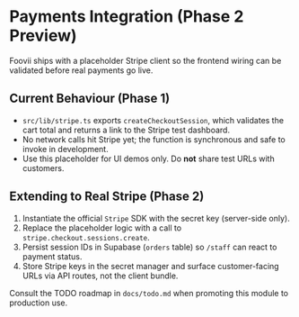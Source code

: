 # Payments Integration (Phase 2 Preview)

Foovii ships with a placeholder Stripe client so the frontend wiring can be validated before real
payments go live.

## Current Behaviour (Phase 1)
- `src/lib/stripe.ts` exports `createCheckoutSession`, which validates the cart total and returns a
  link to the Stripe test dashboard.
- No network calls hit Stripe yet; the function is synchronous and safe to invoke in development.
- Use this placeholder for UI demos only. Do **not** share test URLs with customers.

## Extending to Real Stripe (Phase 2)
1. Instantiate the official `Stripe` SDK with the secret key (server-side only).
2. Replace the placeholder logic with a call to `stripe.checkout.sessions.create`.
3. Persist session IDs in Supabase (`orders` table) so `/staff` can react to payment status.
4. Store Stripe keys in the secret manager and surface customer-facing URLs via API routes, not the
   client bundle.

Consult the TODO roadmap in `docs/todo.md` when promoting this module to production use.
